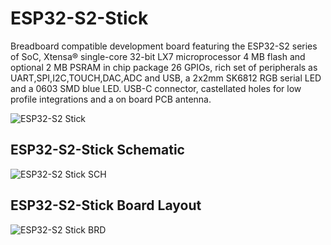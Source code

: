 # ESP32-S2-Stick
Breadboard compatible development board featuring the ESP32-S2 series of SoC, Xtensa® single-core 32-bit LX7 microprocessor
4 MB flash and optional 2 MB PSRAM in chip package
26 GPIOs, rich set of peripherals as UART,SPI,I2C,TOUCH,DAC,ADC and USB, a 2x2mm SK6812 RGB serial LED and a 0603 SMD blue LED.
USB-C connector, castellated holes for low profile integrations and a on board PCB antenna.

![ESP32-S2 Stick](https://savageelectronics.com/wp-content/uploads/2022/03/ESP32S2-STICK-Pinout.png)

## ESP32-S2-Stick Schematic

![ESP32-S2 Stick SCH](https://savageelectronics.com/wp-content/uploads/2022/03/ESP32S2_STICKSCH.png)

## ESP32-S2-Stick Board Layout

![ESP32-S2 Stick BRD](https://savageelectronics.com/wp-content/uploads/2022/03/ESP32S2_STICKBRD.png)
